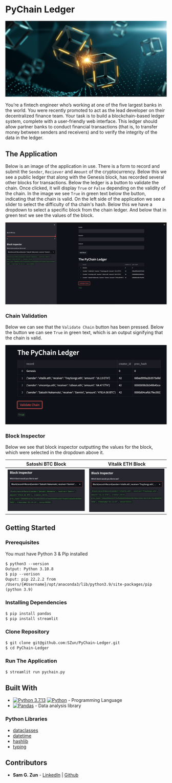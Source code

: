 # PyChain Ledger

![Blockchain Image](./Resources/images/blockchain.png)

You’re a fintech engineer who’s working at one of the five largest banks in the world. You were recently promoted to act as the lead developer on their decentralized finance team. Your task is to build a blockchain-based ledger system, complete with a user-friendly web interface. This ledger should allow partner banks to conduct financial transactions (that is, to transfer money between senders and receivers) and to verify the integrity of the data in the ledger.

## The Application

Below is an image of the application in use. There is a form to record and submit the `Sender`, `Reciever` and `Amount` of the cryptocurrency. Below this we see a public ledger that along with the Genesis block, has recorded several other blocks for transactions. Below the ledger is a button to validate the chain. Once clicked, it will display `True` or `False` depending on the validity of the chain. In the image we see `True` in green text below the button, indicating that the chain is valid. On the left side of the application we see a slider to select the difficulty of tha chain's hash. Below this we have a dropdown to select a specific block from the chain ledger. And below that in green text we see the values of the block.

![App](./Resources/images/app.png)

### Chain Validation

Below we can see that the `Validate Chain` button has been pressed. Below the button we can see `True` in green text, which is an output signifying that the chain is valid.

![Ledger Verification](./Resources/images/ledger_verification.png)

### Block Inspector

Below we see that block inspector outputting the values for the block, which were selected in the dropdown above it.

Satoshi BTC Block             |  Vitalik ETH Block
:-------------------------:|:-------------------------:
![Satoshi Block](./Resources/images/satoshi_block.png)  |  ![Vitalic Block](./Resources/images/vitalik_block.png)

## Getting Started
### Prerequisites

You must have Python 3 & Pip installed

```
$ python3 --version
Output: Python 3.10.8
$ pip --verison
Ouput: pip 22.2.2 from /Users/{#Username}/opt/anaconda3/lib/python3.9/site-packages/pip (python 3.9)
```

### Installing Dependencies

```
$ pip install pandas
$ pip install streamlit
```

### Clone Repository
```
$ git clone git@github.com:SZun/PyChain-Ledger.git
$ cd PyChain-Ledger
```

### Run The Application
```
$ streamlit run pychain.py
```

## Built With
- [![Python 3.7.13](https://img.shields.io/badge/python-3670A0?style=for-the-badge&logo=python&logoColor=ffdd54)]([https://www.python.org/downloads/release/python-3713/)
[![Python](https://img.shields.io/badge/Python-3.7.13-blue)](https://www.python.org/downloads/release/python-3713/) - Programming Language
- [![Pandas](https://img.shields.io/badge/Pandas-2C2D72?style=for-the-badge&logo=pandas&logoColor=white)](https://pandas.pydata.org/docs/#) - Data analysis library

### Python Libraries
- [dataclasses](https://docs.python.org/3/library/dataclasses.html)
- [datetime](https://docs.python.org/3/library/datetime.html)
- [hashlib](https://docs.python.org/3/library/hashlib.html)
- [typing](https://docs.python.org/3/library/typing.html)

## Contributors
- **Sam G. Zun** - [LinkedIn](https://www.linkedin.com/in/szun/) | [Github](https://github.com/SZun)